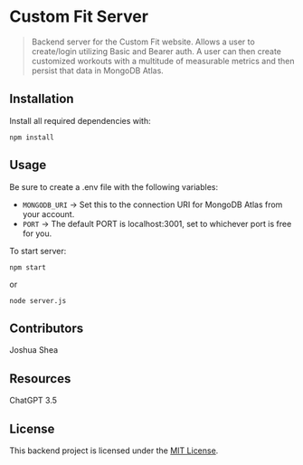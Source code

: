 # Custom Fit Server

> Backend server for the Custom Fit website. Allows a user to create/login utilizing Basic and Bearer auth. A user can then create customized workouts with a multitude of measurable metrics and then persist that data in MongoDB Atlas.

## Installation

Install all required dependencies with:

`npm install`

## Usage

Be sure to create a .env file with the following variables:

- `MONGODB_URI` -> Set this to the connection URI for MongoDB Atlas from your account.
- `PORT` -> The default PORT is localhost:3001, set to whichever port is free for you.

To start server:

`npm start`

or

`node server.js`

## Contributors

Joshua Shea

## Resources

ChatGPT 3.5

## License

This backend project is licensed under the [MIT License](LICENSE).
